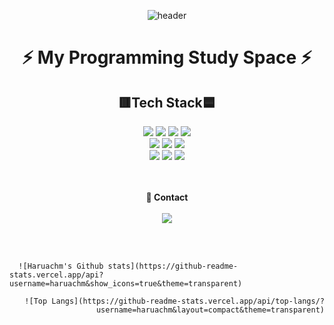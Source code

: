 
<div align="center">

![header](https://capsule-render.vercel.app/api?type=transparent&color=auto&height=300&section=header&text=Haruachm&fontSize=90&fontColor=0077b6)   

# ⚡ My Programming Study Space ⚡

## 🟥Tech Stack🟦     
<img src="https://img.shields.io/badge/HTML5-E34F26?style=flat&logo=HTML5&logoColor=white"/> 
<img src="https://img.shields.io/badge/CSS3-1572B6?style=flat&logo=CSS3&logoColor=white"/>
<img src="https://img.shields.io/badge/JavaScript-F7DF1E?style=flat&logo=JavaScript&logoColor=white"/> 
<img src="https://img.shields.io/badge/TypeScript-3178C6?style=flat&logo=TypeScript&logoColor=white"/>
<br/>
<img src="https://img.shields.io/badge/Python-3776AB?style=flat&logo=Python&logoColor=white"/>
<img src="https://img.shields.io/badge/Dart-0175C2?style=flat&logo=Dart&logoColor=white"/> 
<img src="https://img.shields.io/badge/Flutter-02569B?style=flat&logo=Flutter&logoColor=white"/> 
<br/>
<img src="https://img.shields.io/badge/Notion-000000?style=flat&logo=Notion&logoColor=white"/>
<img src="https://img.shields.io/badge/GitHub-181717?style=flat&logo=GitHub&logoColor=white"/> 
<img src="https://img.shields.io/badge/FastAPI-009688?style=flat&logo=FastAPI&logoColor=white"/> 
<br/>
<br/>  
<br/>  
   
🤝<b> Contact</b><br/>  
<img src="https://img.shields.io/badge/24iambusyman@gmail.com-EA4335?style=flat&logo=Gmail&logoColor=white"/> 
   
<br/> <br/>
</div>

<p>
   <div align="left">
      
      ![Haruachm's Github stats](https://github-readme-stats.vercel.app/api?username=haruachm&show_icons=true&theme=transparent)
      
   </div>
   <div align="right">
      
      ![Top Langs](https://github-readme-stats.vercel.app/api/top-langs/?username=haruachm&layout=compact&theme=transparent)
      
   </div>
</p>


 
<!--
**haruachm/haruachm** is a ✨ _special_ ✨ repository because its `README.md` (this file) appears on your GitHub profile.
Here are some ideas to get you started: 
- 🔭 I’m currently working on ...
- 🌱 I’m currently learning ...
- 👯 I’m looking to collaborate on ...
- 🤔 I’m looking for help with ...
- 💬 Ask me about ...
- 📫 How to reach me: ...
- 😄 Pronouns: ...
- ⚡ Fun fact: ...
-->
